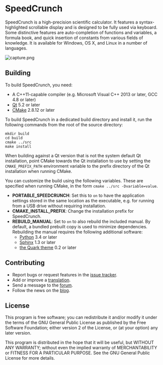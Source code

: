 # SpeedCrunch
SpeedCrunch is a high-precision scientific calculator. It features a syntax-highlighted
scrollable display and is designed to be fully used via keyboard. Some distinctive
features are auto-completion of functions and variables, a formula book, and quick
insertion of constants from various fields of knowledge. It is available for Windows, OS X,
and Linux in a number of languages.

![capture.png](https://bitbucket.org/repo/dR7BnG/images/3654665019-capture.png)

## Building
To build SpeedCrunch, you need:

- A C++11-capable compiler (e.g. Microsoft Visual C++ 2013 or later, GCC 4.8 or later)
- [Qt](http://qt.io) 5.2 or later
- [CMake](http://cmake.org) 2.8.12 or later

To build SpeedCrunch in a dedicated build directory and install it, run the following
commands from the root of the source directory:

    mkdir build
    cd build
    cmake ../src
    make install

When building against a Qt version that is not the system default Qt installation,
point CMake towards the Qt installation to use by setting the `CMAKE_PREFIX_PATH`
environment variable to the prefix directory of the Qt installation when running CMake.

You can customize the build using the following variables. These are specified when
running CMake, in the form `cmake ../src -Dvariable=value`.
    
- **PORTABLE_SPEEDCRUNCH**: Set this to `on` to have the application settings stored
  in the same location as the executable, e.g. for running from a USB drive without
  requiring installation.
- **CMAKE_INSTALL_PREFIX**: Change the installation prefix for SpeedCrunch.
- **REBUILD_MANUAL**: Set to `on` to also rebuild the included manual. By default,
  a bundled prebuilt copy is used to minimize dependencies. Rebuilding the manual
  requires the following additional software:
  - [Python](http://python.org) 3.4 or later
  - [Sphinx](http://sphinx-doc.org) 1.3 or later
  - [the Quark theme](https://pypi.python.org/pypi/quark-sphinx-theme) 0.2 or later

## Contributing
- Report bugs or request features in the
  [issue tracker](https://bitbucket.org/heldercorreia/speedcrunch/issues).
- Add or improve a [translation](https://www.transifex.com/projects/p/speedcrunch/).
- Send a message to the [forum](https://groups.google.com/group/speedcrunch).
- Follow the news on the [blog](http://speedcrunch.blogspot.com).

## License
This program is free software; you can redistribute it and/or modify
it under the terms of the GNU General Public License as published by
the Free Software Foundation; either version 2 of the License, or
(at your option) any later version.

This program is distributed in the hope that it will be useful,
but WITHOUT ANY WARRANTY; without even the implied warranty of
MERCHANTABILITY or FITNESS FOR A PARTICULAR PURPOSE.  See the
GNU General Public License for more details.
